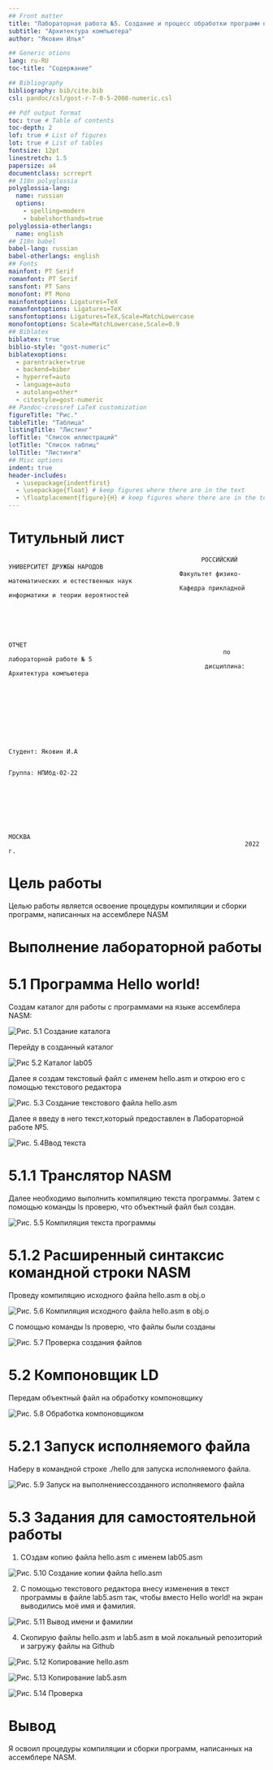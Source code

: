 ```yaml
---
## Front matter
title: "Лабораторная работа №5. Создание и процесс обработки программ на язвке ассемблера NASM"
subtitle: "Архитектура компьютера"
author: "Яковин Илья"

## Generic otions
lang: ru-RU
toc-title: "Содержание"

## Bibliography
bibliography: bib/cite.bib
csl: pandoc/csl/gost-r-7-0-5-2008-numeric.csl

## Pdf output format
toc: true # Table of contents
toc-depth: 2
lof: true # List of figures
lot: true # List of tables
fontsize: 12pt
linestretch: 1.5
papersize: a4
documentclass: scrreprt
## I18n polyglossia
polyglossia-lang:
  name: russian
  options:
	- spelling=modern
	- babelshorthands=true
polyglossia-otherlangs:
  name: english
## I18n babel
babel-lang: russian
babel-otherlangs: english
## Fonts
mainfont: PT Serif
romanfont: PT Serif
sansfont: PT Sans
monofont: PT Mono
mainfontoptions: Ligatures=TeX
romanfontoptions: Ligatures=TeX
sansfontoptions: Ligatures=TeX,Scale=MatchLowercase
monofontoptions: Scale=MatchLowercase,Scale=0.9
## Biblatex
biblatex: true
biblio-style: "gost-numeric"
biblatexoptions:
  - parentracker=true
  - backend=biber
  - hyperref=auto
  - language=auto
  - autolang=other*
  - citestyle=gost-numeric
## Pandoc-crossref LaTeX customization
figureTitle: "Рис."
tableTitle: "Таблица"
listingTitle: "Листинг"
lofTitle: "Список иллюстраций"
lotTitle: "Список таблиц"
lolTitle: "Листинги"
## Misc options
indent: true
header-includes:
  - \usepackage{indentfirst}
  - \usepackage{float} # keep figures where there are in the text
  - \floatplacement{figure}{H} # keep figures where there are in the text
---
```

# Титульный лист

                                                         РОССИЙСКИЙ УНИВЕРСИТЕТ ДРУЖБЫ НАРОДОВ
                                                   Факультет физико-математических и естественных наук
                                                   Кафедра прикладной информатики и теории вероятностей





                                                                          ОТЧЕТ 
                                                               по лабораторной работе № 5
                                                          дисциплина: Архитектура компьютера	









                                                                                                    Студент: Яковин И.А

	                                                                                             Группа: НПИбд-02-22







                                                                     МОСКВА
                                                                     2022 г.

# Цель работы

Целью работы является освоение процедуры компиляции и сборки программ, написанных на ассемблере NASM

# Выполнение лабораторной работы

# 5.1 Программа Hello world!

Создам каталог для работы с программами на языке ассемблера NASM:

![Рис. 5.1 Создание каталога](https://github.com/Florikan2/study_2022-2023_arh-pc/blob/master/labs/lab05/presentation/image/1.%20%D0%A1%D0%BE%D0%B7%D0%B4%D0%B0%D0%BD%D0%B8%D0%B5%20%D0%BA%D0%B0%D1%82%D0%B0%D0%BB%D0%BE%D0%B3%D0%B0.png?raw=true)


Перейду в созданный каталог

![Рис 5.2 Каталог lab05](https://github.com/Florikan2/study_2022-2023_arh-pc/blob/master/labs/lab05/presentation/image/2.%20%D0%9F%D0%B5%D1%80%D0%B5%D1%85%D0%BE%D0%B4%20%D0%B2%20%D1%81%D0%BE%D0%B7%D0%B4%D0%B0%D0%BD%D0%BD%D1%8B%D0%B9%20%D0%BA%D0%B0%D1%82%D0%B0%D0%BB%D0%BE%D0%B3.png?raw=true)


Далее я создам текстовый файл с именем hello.asm и открою его с помощью текстового редактора

![Рис. 5.3 Создание текстового файла hello.asm](https://github.com/Florikan2/study_2022-2023_arh-pc/blob/master/labs/lab05/presentation/image/3.%20%D0%A1%D0%BE%D0%B7%D0%B4%D0%B0%D0%BC%20%D0%B8%20%D0%BE%D1%82%D0%BA%D1%80%D0%BE%D1%8E%20hello.asm.png?raw=true)


Далее я введу в него текст,который предоставлен в Лабораторной работе №5.

![Рис. 5.4Ввод текста](https://github.com/Florikan2/study_2022-2023_arh-pc/blob/master/labs/lab05/presentation/image/4.%20%D0%92%D0%B2%D0%BE%D0%B4%20%D0%BA%D0%BE%D0%BC%D0%B0%D0%BD%D0%B4%D1%8B.png?raw=true)


# 5.1.1 Транслятор NASM 

Далее необходимо выполнить компиляцию текста программы. Затем с помощью команды ls проверю, что объектный файл был создан.

![Рис. 5.5 Компиляция текста программы](https://github.com/Florikan2/study_2022-2023_arh-pc/blob/master/labs/lab05/presentation/image/%D0%9A%D0%BE%D0%BC%D0%BF%D0%B8%D0%BB%D1%8F%D1%86%D0%B8%D1%8F%20%D1%82%D0%B5%D0%BA%D1%81%D1%82%D0%B0.png?raw=true)


# 5.1.2 Расширенный синтаксис командной строки NASM 

Проведу компиляцию исходного файла hello.asm в obj.o

![Рис. 5.6 Компиляция исходного файла hello.asm в obj.o](https://github.com/Florikan2/study_2022-2023_arh-pc/blob/master/labs/lab05/presentation/image/6.%20%D0%9A%D0%BE%D0%BC%D0%BF%D0%B8%D0%BB%D1%8F%D1%86%D0%B8%D1%8F%20hello.asm%20%D0%B2%20obj.0.png?raw=true)


С помощью команды ls проверю, что файлы были созданы

![Рис. 5.7 Проверка создания файлов](https://github.com/Florikan2/study_2022-2023_arh-pc/blob/master/labs/lab05/presentation/image/7.%20C%20%D0%BF%D0%BE%D0%BC%D0%BE%D1%89%D1%8C%D1%8E%20ls%20%D0%BF%D1%80%D0%BE%D0%B2%D0%B5%D1%80%D1%8E%20%D1%81%D0%BE%D0%B7%D0%B4%D0%B0%D0%BD%D0%B8%D0%B5%20%D1%84%D0%B0%D0%B9%D0%BB%D0%BE%D0%B2.png?raw=true)


# 5.2 Компоновщик LD 

Передам объектный файл на обработку компоновщику

![Рис. 5.8 Обработка компоновщиком](https://github.com/Florikan2/study_2022-2023_arh-pc/blob/master/labs/lab05/presentation/image/8.%20%D0%9F%D0%B5%D1%80%D0%B5%D0%B4%D0%B0%D1%87%D0%B0%20%D1%84%D0%B0%D0%B9%D0%BB%D0%B0%20%D0%BD%D0%B0%20%D0%BE%D0%B1%D1%80%D0%B0%D0%B1%D0%BE%D1%82%D0%BA%D1%83%20%D0%BA%D0%BE%D0%BC%D0%BF%D0%BE%D0%BD%D0%BE%D0%B2%D1%89%D0%B8%D0%BA%D1%83.png?raw=true)


# 5.2.1 Запуск исполняемого файла 

Наберу в командной строке ./hello для запуска исполняемого файла.

![Рис. 5.9 Запуск на выполнениессозданного исполняемого файла](https://github.com/Florikan2/study_2022-2023_arh-pc/blob/master/labs/lab05/presentation/image/9.%20%D0%97%D0%B0%D0%BF%D1%83%D1%81%D0%BA%20%D0%B8%D1%81%D0%BF%D0%BE%D0%BB%D0%BD%D1%8F%D0%B5%D0%BC%D0%BE%D0%B3%D0%BE%20%D1%84%D0%B0%D0%B9%D0%BB%D0%B0.png?raw=true)


# 5.3 Задания для самостоятельной работы 

1. СОздам копию файла hello.asm с именем lab05.asm

![Рис. 5.10 Создание копии файла hello.asm](https://github.com/Florikan2/study_2022-2023_arh-pc/blob/master/labs/lab05/presentation/image/%D0%97%D0%B0%D0%B4%D0%B0%D0%BD%D0%B8%D0%B5%201.png?raw=true)


2. С помощью текстового редактора внесу изменения в текст программы в файле lab5.asm так, чтобы вместо Hello world! на экран выводились моё имя и фамилия.

![Рис. 5.11 Вывод имени и фамилии](https://github.com/Florikan2/study_2022-2023_arh-pc/blob/master/labs/lab05/presentation/image/%D0%97%D0%B0%D0%B4%D0%B0%D0%BD%D0%B8%D0%B5%202.png?raw=true)


4. Скопирую файлы hello.asm и lab5.asm в мой локальный репозиторий и загружу файлы на Github

![Рис. 5.12 Копирование hello.asm](https://github.com/Florikan2/study_2022-2023_arh-pc/blob/master/labs/lab05/presentation/image/%D0%97%D0%B0%D0%B4%D0%B0%D0%BD%D0%B8%D0%B5%204.1.png?raw=true)


![Рис. 5.13 Копирование lab5.asm](https://github.com/Florikan2/study_2022-2023_arh-pc/blob/master/labs/lab05/presentation/image/%D0%B7%D0%B0%D0%B4%D0%B0%D0%BD%D0%B8%D0%B5%204.2.png?raw=true)


![Рис. 5.14 Проверка](https://github.com/Florikan2/study_2022-2023_arh-pc/blob/master/labs/lab05/presentation/image/%D0%B7%D0%B0%D0%B4%D0%B0%D0%BD%D0%B8%D0%B5%204%20%D0%BF%D1%80%D0%BE%D0%B2%D0%B5%D1%80%D0%BA%D0%B0.png?raw=true)


# Вывод
Я освоил процедуры компиляции и сборки программ, написанных на ассемблере NASM.

